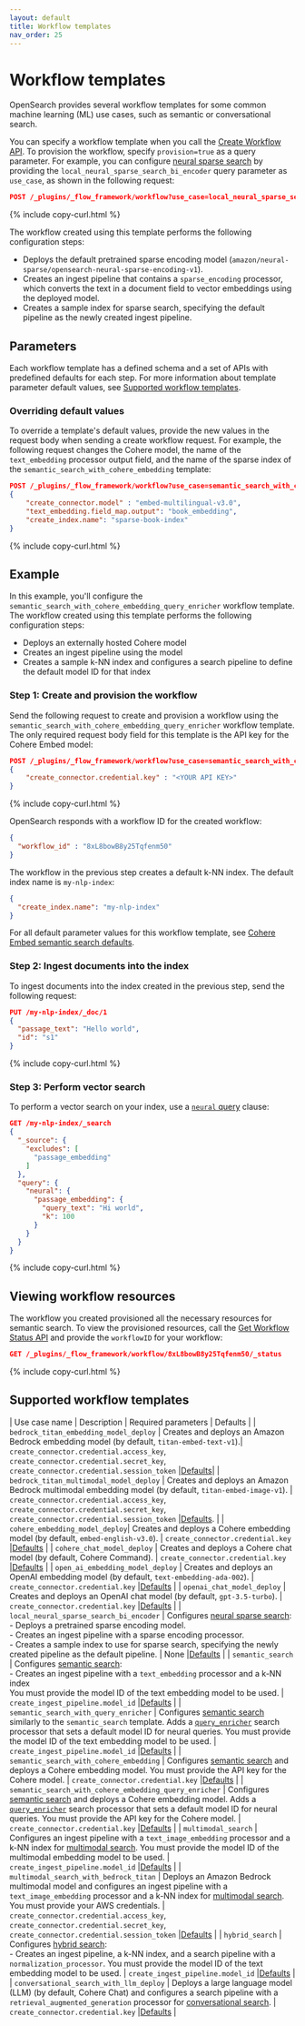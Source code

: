 ```yaml
---
layout: default
title: Workflow templates
nav_order: 25
---
```


# Workflow templates

OpenSearch provides several workflow templates for some common machine learning (ML) use cases, such as semantic or conversational search. 

You can specify a workflow template when you call the [Create Workflow API]({{site.url}}{{site.baseurl}}/automating-configurations/api/create-workflow/). To provision the workflow, specify `provision=true` as a query parameter. For example, you can configure [neural sparse search]({{site.url}}{{site.baseurl}}/search-plugins/neural-sparse-search/) by providing the `local_neural_sparse_search_bi_encoder` query parameter as `use_case`, as shown in the following request:

```json
POST /_plugins/_flow_framework/workflow?use_case=local_neural_sparse_search_bi_encoder
```
{% include copy-curl.html %}

The workflow created using this template performs the following configuration steps:

- Deploys the default pretrained sparse encoding model (`amazon/neural-sparse/opensearch-neural-sparse-encoding-v1`).
- Creates an ingest pipeline that contains a `sparse_encoding` processor, which converts the text in a document field to vector embeddings using the deployed model.
- Creates a sample index for sparse search, specifying the default pipeline as the newly created ingest pipeline.

## Parameters

Each workflow template has a defined schema and a set of APIs with predefined defaults for each step. For more information about template parameter default values, see [Supported workflow templates](#supported-workflow-templates).

### Overriding default values

To override a template's default values, provide the new values in the request body when sending a create workflow request. For example, the following request changes the Cohere model, the name of the `text_embedding` processor output field, and the name of the sparse index of the `semantic_search_with_cohere_embedding` template:

```json
POST /_plugins/_flow_framework/workflow?use_case=semantic_search_with_cohere_embedding
{
    "create_connector.model" : "embed-multilingual-v3.0",
    "text_embedding.field_map.output": "book_embedding",
    "create_index.name": "sparse-book-index"
}
```
{% include copy-curl.html %}

## Example

In this example, you'll configure the `semantic_search_with_cohere_embedding_query_enricher` workflow template. The workflow created using this template performs the following configuration steps:

- Deploys an externally hosted Cohere model
- Creates an ingest pipeline using the model
- Creates a sample k-NN index and configures a search pipeline to define the default model ID for that index

### Step 1: Create and provision the workflow

Send the following request to create and provision a workflow using the `semantic_search_with_cohere_embedding_query_enricher` workflow template. The only required request body field for this template is the API key for the Cohere Embed model:

```json
POST /_plugins/_flow_framework/workflow?use_case=semantic_search_with_cohere_embedding_query_enricher&provision=true
{
    "create_connector.credential.key" : "<YOUR API KEY>"
}
```
{% include copy-curl.html %}

OpenSearch responds with a workflow ID for the created workflow:

```json
{
  "workflow_id" : "8xL8bowB8y25Tqfenm50"
}
```

The workflow in the previous step creates a default k-NN index. The default index name is `my-nlp-index`:

```json
{
  "create_index.name": "my-nlp-index"
}
```

For all default parameter values for this workflow template, see [Cohere Embed semantic search defaults](https://github.com/opensearch-project/flow-framework/blob/2.13/src/main/resources/defaults/cohere-embedding-semantic-search-defaults.json).

### Step 2: Ingest documents into the index 

To ingest documents into the index created in the previous step, send the following request:

```json
PUT /my-nlp-index/_doc/1
{
  "passage_text": "Hello world",
  "id": "s1"
}
```
{% include copy-curl.html %}

### Step 3: Perform vector search

To perform a vector search on your index, use a [`neural` query]({{site.url}}{{site.baseurl}}/query-dsl/specialized/neural/) clause:

```json
GET /my-nlp-index/_search
{
  "_source": {
    "excludes": [
      "passage_embedding"
    ]
  },
  "query": {
    "neural": {
      "passage_embedding": {
        "query_text": "Hi world",
        "k": 100
      }
    }
  }
}
```
{% include copy-curl.html %}

## Viewing workflow resources

The workflow you created provisioned all the necessary resources for semantic search. To view the provisioned resources, call the [Get Workflow Status API]({{site.url}}{{site.baseurl}}/automating-configurations/api/get-workflow-status/) and provide the `workflowID` for your workflow:

```json
GET /_plugins/_flow_framework/workflow/8xL8bowB8y25Tqfenm50/_status
```
{% include copy-curl.html %}

## Supported workflow templates

| Use case name  | Description | Required parameters | Defaults |
| `bedrock_titan_embedding_model_deploy`  | Creates and deploys an Amazon Bedrock embedding model (by default, `titan-embed-text-v1`).| `create_connector.credential.access_key`, `create_connector.credential.secret_key`, `create_connector.credential.session_token` |[Defaults](https://github.com/opensearch-project/flow-framework/blob/2.13/src/main/resources/defaults/bedrock-titan-embedding-defaults.json)|
| `bedrock_titan_multimodal_model_deploy` | Creates and deploys an Amazon Bedrock multimodal embedding model (by default, `titan-embed-image-v1`).  | `create_connector.credential.access_key`, `create_connector.credential.secret_key`, `create_connector.credential.session_token` |[Defaults](https://github.com/opensearch-project/flow-framework/blob/2.13/src/main/resources/defaults/bedrock-titan-multimodal-defaults.json). |
| `cohere_embedding_model_deploy`| Creates and deploys a Cohere embedding model (by default, `embed-english-v3.0`).   | `create_connector.credential.key`         |[Defaults](https://github.com/opensearch-project/flow-framework/blob/2.13/src/main/resources/defaults/cohere-embedding-defaults.json)                  |
| `cohere_chat_model_deploy` | Creates and deploys a Cohere chat model (by default, Cohere Command).     | `create_connector.credential.key`         |[Defaults](https://github.com/opensearch-project/flow-framework/blob/2.13/src/main/resources/defaults/cohere-chat-defaults.json)                  |
| `open_ai_embedding_model_deploy` | Creates and deploys an OpenAI embedding model (by default, `text-embedding-ada-002`).  | `create_connector.credential.key`         |[Defaults](https://github.com/opensearch-project/flow-framework/blob/2.13/src/main/resources/defaults/openai-embedding-defaults.json)                  |
| `openai_chat_model_deploy`  | Creates and deploys an OpenAI chat model (by default, `gpt-3.5-turbo`).   | `create_connector.credential.key`         |[Defaults](https://github.com/opensearch-project/flow-framework/blob/2.13/src/main/resources/defaults/openai-chat-defaults.json)                  |
| `local_neural_sparse_search_bi_encoder`  | Configures [neural sparse search]({{site.url}}{{site.baseurl}}/search-plugins/neural-sparse-search/): <br> - Deploys a pretrained sparse encoding model.<br> - Creates an ingest pipeline with a sparse encoding processor. <br> - Creates a sample index to use for sparse search, specifying the newly created pipeline as the default pipeline.  | None            |[Defaults](https://github.com/opensearch-project/flow-framework/blob/2.13/src/main/resources/defaults/local-sparse-search-biencoder-defaults.json)                  |
| `semantic_search`                                      | Configures [semantic search]({{site.url}}{{site.baseurl}}/search-plugins/semantic-search/): <br> - Creates an ingest pipeline with a `text_embedding` processor and a k-NN index <br> You must provide the model ID of the text embedding model to be used. | `create_ingest_pipeline.model_id`        |[Defaults](https://github.com/opensearch-project/flow-framework/blob/2.13/src/main/resources/defaults/semantic-search-defaults.json)                  |
| `semantic_search_with_query_enricher` | Configures [semantic search]({{site.url}}{{site.baseurl}}/search-plugins/semantic-search/) similarly to the `semantic_search` template. Adds a [`query_enricher`]({{site.url}}{{site.baseurl}}/search-plugins/search-pipelines/neural-query-enricher/) search processor that sets a default model ID for neural queries. You must provide the model ID of the text embedding model to be used. | `create_ingest_pipeline.model_id`        |[Defaults](https://github.com/opensearch-project/flow-framework/blob/2.13/src/main/resources/defaults/semantic-search-query-enricher-defaults.json)                  |
| `semantic_search_with_cohere_embedding` | Configures [semantic search]({{site.url}}{{site.baseurl}}/search-plugins/semantic-search/) and deploys a Cohere embedding model. You must provide the API key for the Cohere model.  | `create_connector.credential.key`         |[Defaults](https://github.com/opensearch-project/flow-framework/blob/2.13/src/main/resources/defaults/cohere-embedding-semantic-search-defaults.json)                  |
| `semantic_search_with_cohere_embedding_query_enricher` | Configures [semantic search]({{site.url}}{{site.baseurl}}/search-plugins/semantic-search/) and deploys a Cohere embedding model. Adds a [`query_enricher`]({{site.url}}{{site.baseurl}}/search-plugins/search-pipelines/neural-query-enricher/) search processor that sets a default model ID for neural queries. You must provide the API key for the Cohere model.  | `create_connector.credential.key`         |[Defaults](https://github.com/opensearch-project/flow-framework/blob/2.13/src/main/resources/defaults/cohere-embedding-semantic-search-with-query-enricher-defaults.json)                  |
| `multimodal_search`  | Configures an ingest pipeline with a `text_image_embedding` processor and a k-NN index for [multimodal search]({{site.url}}{{site.baseurl}}/search-plugins/multimodal-search/). You must provide the model ID of the multimodal embedding model to be used. | `create_ingest_pipeline.model_id`       |[Defaults](https://github.com/opensearch-project/flow-framework/blob/2.13/src/main/resources/defaults/multi-modal-search-defaults.json)                  |
| `multimodal_search_with_bedrock_titan`    | Deploys an Amazon Bedrock multimodal model and configures an ingest pipeline with a `text_image_embedding` processor and a k-NN index for [multimodal search]({{site.url}}{{site.baseurl}}/search-plugins/multimodal-search/). You must provide your AWS credentials. | `create_connector.credential.access_key`, `create_connector.credential.secret_key`, `create_connector.credential.session_token` |[Defaults](https://github.com/opensearch-project/flow-framework/blob/2.13/src/main/resources/defaults/multimodal-search-bedrock-titan-defaults.json)                  |
| `hybrid_search`  | Configures [hybrid search]({{site.url}}{{site.baseurl}}/search-plugins/hybrid-search/): <br> - Creates an ingest pipeline, a k-NN index, and a search pipeline with a `normalization_processor`. You must provide the model ID of the text embedding model to be used. | `create_ingest_pipeline.model_id`        |[Defaults](https://github.com/opensearch-project/flow-framework/blob/2.13/src/main/resources/defaults/hybrid-search-defaults.json)                  |
| `conversational_search_with_llm_deploy`  | Deploys a large language model (LLM) (by default, Cohere Chat) and configures a search pipeline with a `retrieval_augmented_generation` processor for [conversational search]({{site.url}}{{site.baseurl}}/search-plugins/conversational-search/).  | `create_connector.credential.key`  |[Defaults](https://github.com/opensearch-project/flow-framework/blob/2.13/src/main/resources/defaults/conversational-search-defaults.json) |


